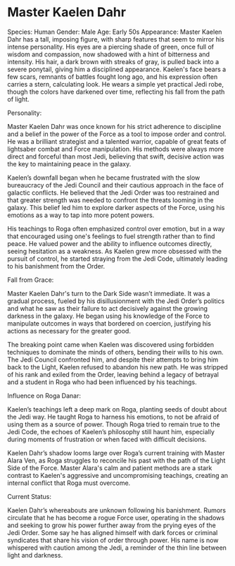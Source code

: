 # Master Kaelen Dahr

Species: Human
Gender: Male
Age: Early 50s
Appearance: Master Kaelen Dahr has a tall, imposing figure, with sharp features that seem to mirror his intense personality. His eyes are a piercing shade of green, once full of wisdom and compassion, now shadowed with a hint of bitterness and intensity. His hair, a dark brown with streaks of gray, is pulled back into a severe ponytail, giving him a disciplined appearance. Kaelen's face bears a few scars, remnants of battles fought long ago, and his expression often carries a stern, calculating look. He wears a simple yet practical Jedi robe, though the colors have darkened over time, reflecting his fall from the path of light.

Personality:

Master Kaelen Dahr was once known for his strict adherence to discipline and a belief in the power of the Force as a tool to impose order and control. He was a brilliant strategist and a talented warrior, capable of great feats of lightsaber combat and Force manipulation. His methods were always more direct and forceful than most Jedi, believing that swift, decisive action was the key to maintaining peace in the galaxy.

Kaelen’s downfall began when he became frustrated with the slow bureaucracy of the Jedi Council and their cautious approach in the face of galactic conflicts. He believed that the Jedi Order was too restrained and that greater strength was needed to confront the threats looming in the galaxy. This belief led him to explore darker aspects of the Force, using his emotions as a way to tap into more potent powers.

His teachings to Roga often emphasized control over emotion, but in a way that encouraged using one's feelings to fuel strength rather than to find peace. He valued power and the ability to influence outcomes directly, seeing hesitation as a weakness. As Kaelen grew more obsessed with the pursuit of control, he started straying from the Jedi Code, ultimately leading to his banishment from the Order.

Fall from Grace:

Master Kaelen Dahr's turn to the Dark Side wasn’t immediate. It was a gradual process, fueled by his disillusionment with the Jedi Order’s politics and what he saw as their failure to act decisively against the growing darkness in the galaxy. He began using his knowledge of the Force to manipulate outcomes in ways that bordered on coercion, justifying his actions as necessary for the greater good.

The breaking point came when Kaelen was discovered using forbidden techniques to dominate the minds of others, bending their wills to his own. The Jedi Council confronted him, and despite their attempts to bring him back to the Light, Kaelen refused to abandon his new path. He was stripped of his rank and exiled from the Order, leaving behind a legacy of betrayal and a student in Roga who had been influenced by his teachings.

Influence on Roga Danar:

Kaelen’s teachings left a deep mark on Roga, planting seeds of doubt about the Jedi way. He taught Roga to harness his emotions, to not be afraid of using them as a source of power. Though Roga tried to remain true to the Jedi Code, the echoes of Kaelen’s philosophy still haunt him, especially during moments of frustration or when faced with difficult decisions.

Kaelen Dahr’s shadow looms large over Roga’s current training with Master Alara Ven, as Roga struggles to reconcile his past with the path of the Light Side of the Force. Master Alara's calm and patient methods are a stark contrast to Kaelen's aggressive and uncompromising teachings, creating an internal conflict that Roga must overcome.

Current Status:

Kaelen Dahr’s whereabouts are unknown following his banishment. Rumors circulate that he has become a rogue Force user, operating in the shadows and seeking to grow his power further away from the prying eyes of the Jedi Order. Some say he has aligned himself with dark forces or criminal syndicates that share his vision of order through power. His name is now whispered with caution among the Jedi, a reminder of the thin line between light and darkness.

